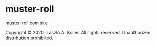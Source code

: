 # muster-roll
muster-roll.com site

Copyright © 2020. László Á. Koller. All rights reserved. Unauthorized distribution prohibited.

